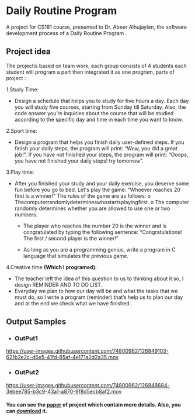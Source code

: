 # Daily Routine Program 
A project for CS181 course, presented to Dr. Abeer Alhujaylan, the software development process of a Daily Routine Program .

## Project idea
The projectis based on team work, each group consists of 4 students each student will program a part then integrated it  as one program, parts of project :

1.Study Time:
   * Design a schedule that helps you to study for five hours a day. Each day you will study five courses, starting from Sunday till Saturday. Also, the code answer you’re inquiries about the course that will be studied according to the specific day and time in each time you want to know. 

2.Sport time: 
   * Design a program that helps you finish daily user-defined steps. If you finish your daily steps, the program will print: “Wow, you did a great job!”. If you have not finished your steps, the program will print: “Ooops, you have not finished your daily steps! try tomorrow”. 
   
3.Play time: 
   * After you finished your study and your daily exercise, you deserve some fun before you go to bed. Let's play the game: "Whoever reaches 20 first is a winner!" The rules of the game are as follows: 
o Thecomputerrandomlydetermineswhostartsplayingfirst. o The computer randomly determines whether you are allowed to use one or two 
numbers.
       * The player who reaches the number 20 is the winner and is congratulated by typing 
the following sentence: “Congratulations! The first / second player is the winner!” 

       * As long as you are a programming genius, write a program in C language that simulates the previous game. 
       
4.Creative time **(Which I programed)**:

   * The teacher left the idea of this question to us to thinking about it so, I design REMINDER AND TO DO LIST.
   * Everyday we plan to how our day will be and what the tasks that we must do, so I write a program (reminder) that’s help us to plan our day and at the end we check what we have finished .
   
   ## Output Samples 
   
* ### OutPut1
https://user-images.githubusercontent.com/74800962/126849103-621b2e2c-d6e5-41fd-85af-4e171a2d2a35.mov



* ### OutPut2
https://user-images.githubusercontent.com/74800962/126848684-3ebee785-b3c9-43a1-a870-9f8d5ecb8af2.mov


   
   #### You can see the [paper](https://github.com/wesamhamad/CS/blob/main/Project_Paper.pdf) of project which contain more details. Also, you can [download](https://drive.google.com/u/0/uc?id=1byijDxjfOPzIRyQ_CL6Pqnbm2kAc5ksp&export=download) it.
   
